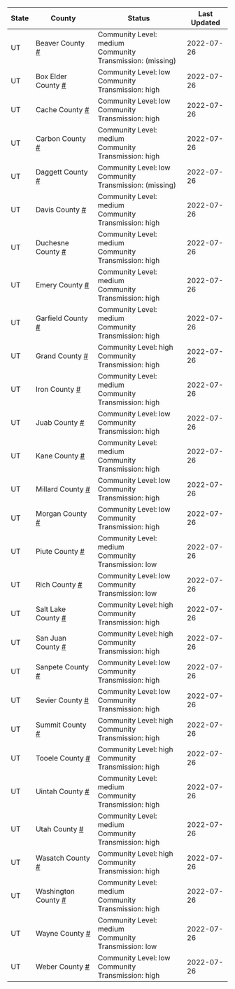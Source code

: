 State | County | Status | Last Updated
--- | --- | --- | --- 
UT | Beaver County <a href="#beaver_county">#</a> | <a name="beaver_county"></a>Community Level: medium<br/>Community Transmission: (missing) | 2022-07-26
UT | Box Elder County <a href="#box_elder_county">#</a> | <a name="box_elder_county"></a>Community Level: low<br/>Community Transmission: high | 2022-07-26
UT | Cache County <a href="#cache_county">#</a> | <a name="cache_county"></a>Community Level: low<br/>Community Transmission: high | 2022-07-26
UT | Carbon County <a href="#carbon_county">#</a> | <a name="carbon_county"></a>Community Level: medium<br/>Community Transmission: high | 2022-07-26
UT | Daggett County <a href="#daggett_county">#</a> | <a name="daggett_county"></a>Community Level: low<br/>Community Transmission: (missing) | 2022-07-26
UT | Davis County <a href="#davis_county">#</a> | <a name="davis_county"></a>Community Level: medium<br/>Community Transmission: high | 2022-07-26
UT | Duchesne County <a href="#duchesne_county">#</a> | <a name="duchesne_county"></a>Community Level: medium<br/>Community Transmission: high | 2022-07-26
UT | Emery County <a href="#emery_county">#</a> | <a name="emery_county"></a>Community Level: medium<br/>Community Transmission: high | 2022-07-26
UT | Garfield County <a href="#garfield_county">#</a> | <a name="garfield_county"></a>Community Level: medium<br/>Community Transmission: high | 2022-07-26
UT | Grand County <a href="#grand_county">#</a> | <a name="grand_county"></a>Community Level: high<br/>Community Transmission: high | 2022-07-26
UT | Iron County <a href="#iron_county">#</a> | <a name="iron_county"></a>Community Level: medium<br/>Community Transmission: high | 2022-07-26
UT | Juab County <a href="#juab_county">#</a> | <a name="juab_county"></a>Community Level: low<br/>Community Transmission: high | 2022-07-26
UT | Kane County <a href="#kane_county">#</a> | <a name="kane_county"></a>Community Level: medium<br/>Community Transmission: high | 2022-07-26
UT | Millard County <a href="#millard_county">#</a> | <a name="millard_county"></a>Community Level: low<br/>Community Transmission: high | 2022-07-26
UT | Morgan County <a href="#morgan_county">#</a> | <a name="morgan_county"></a>Community Level: low<br/>Community Transmission: high | 2022-07-26
UT | Piute County <a href="#piute_county">#</a> | <a name="piute_county"></a>Community Level: medium<br/>Community Transmission: low | 2022-07-26
UT | Rich County <a href="#rich_county">#</a> | <a name="rich_county"></a>Community Level: low<br/>Community Transmission: low | 2022-07-26
UT | Salt Lake County <a href="#salt_lake_county">#</a> | <a name="salt_lake_county"></a>Community Level: high<br/>Community Transmission: high | 2022-07-26
UT | San Juan County <a href="#san_juan_county">#</a> | <a name="san_juan_county"></a>Community Level: high<br/>Community Transmission: high | 2022-07-26
UT | Sanpete County <a href="#sanpete_county">#</a> | <a name="sanpete_county"></a>Community Level: low<br/>Community Transmission: high | 2022-07-26
UT | Sevier County <a href="#sevier_county">#</a> | <a name="sevier_county"></a>Community Level: low<br/>Community Transmission: high | 2022-07-26
UT | Summit County <a href="#summit_county">#</a> | <a name="summit_county"></a>Community Level: high<br/>Community Transmission: high | 2022-07-26
UT | Tooele County <a href="#tooele_county">#</a> | <a name="tooele_county"></a>Community Level: high<br/>Community Transmission: high | 2022-07-26
UT | Uintah County <a href="#uintah_county">#</a> | <a name="uintah_county"></a>Community Level: medium<br/>Community Transmission: high | 2022-07-26
UT | Utah County <a href="#utah_county">#</a> | <a name="utah_county"></a>Community Level: medium<br/>Community Transmission: high | 2022-07-26
UT | Wasatch County <a href="#wasatch_county">#</a> | <a name="wasatch_county"></a>Community Level: high<br/>Community Transmission: high | 2022-07-26
UT | Washington County <a href="#washington_county">#</a> | <a name="washington_county"></a>Community Level: medium<br/>Community Transmission: high | 2022-07-26
UT | Wayne County <a href="#wayne_county">#</a> | <a name="wayne_county"></a>Community Level: medium<br/>Community Transmission: low | 2022-07-26
UT | Weber County <a href="#weber_county">#</a> | <a name="weber_county"></a>Community Level: low<br/>Community Transmission: high | 2022-07-26
